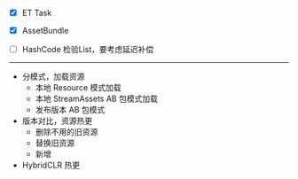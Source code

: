 ﻿- [x] ET Task
- [x] AssetBundle
- [ ] HashCode 检验List，要考虑延迟补偿



---

- 分模式，加载资源
  - 本地 Resource 模式加载
  - 本地 StreamAssets AB 包模式加载
  - 发布版本 AB 包模式
- 版本对比，资源热更
  - 删除不用的旧资源
  - 替换旧资源
  - 新增
- HybridCLR 热更